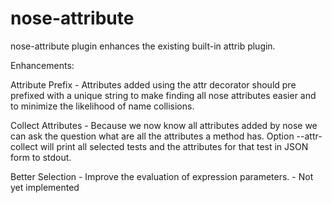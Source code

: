 # nose-attribute

nose-attribute plugin enhances the existing built-in attrib plugin.

Enhancements:

Attribute Prefix - Attributes added using the attr decorator should pre prefixed with a unique string to make finding all nose attributes easier and to minimize the likelihood of name collisions.

Collect Attributes - Because we now know all attributes added by nose we can ask the question what are all the attributes a method has. Option --attr-collect will print all selected tests and the attributes for that test in JSON form to stdout.

Better Selection - Improve the evaluation of expression parameters.
       - Not yet implemented